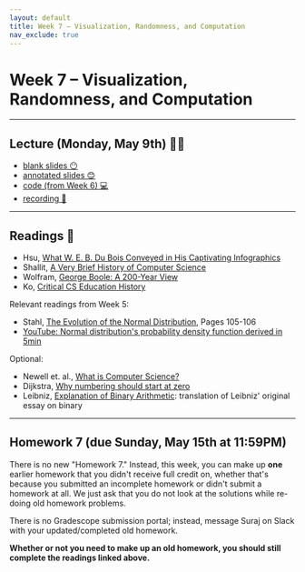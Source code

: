 ```yaml
---
layout: default
title: Week 7 – Visualization, Randomness, and Computation
nav_exclude: true
---
```


<script src="https://cdn.mathjax.org/mathjax/latest/MathJax.js?config=TeX-AMS-MML_HTMLorMML" type="text/javascript"></script>

# Week 7 – Visualization, Randomness, and Computation

---

## Lecture (Monday, May 9th) 👨‍🏫

- [blank slides 😶](../../slides/lec07.pdf)
- [annotated slides 😊](../../slides/lec07-annotated.pdf)
- [code (from Week 6) 💻](http://datahub.ucsd.edu/user-redirect/git-sync?repo=https://github.com/dsc-courses/dsc90-2022-sp&subPath=lecture/lec06/lec06.ipynb)
- [recording 🎥](https://youtu.be/8ZRWmxUrpNY)

---

## Readings 📖

- Hsu, [What W. E. B. Du Bois Conveyed in His Captivating Infographics](https://www.newyorker.com/books/page-turner/what-web-du-bois-conveyed-in-his-captivating-infographics)
- Shallit, [A Very Brief History of Computer Science](https://cs.uwaterloo.ca/~shallit/Courses/134/history.html)
- Wolfram, [George Boole: A 200-Year View](https://writings.stephenwolfram.com/2015/11/george-boole-a-200-year-view/)
- Ko, [Critical CS Education History](https://criticallyconsciouscomputing.org/history)

Relevant readings from Week 5:
- Stahl, [The Evolution of the Normal Distribution](https://www.maa.org/sites/default/files/pdf/upload_library/22/Allendoerfer/stahl96.pdf), Pages 105-106
- [YouTube: Normal distribution's probability density function derived in 5min](https://www.youtube.com/watch?v=ebewBjZmZTw)

Optional:
- Newell et. al., [What is Computer Science?](https://www.cs.cmu.edu/~choset/whatiscs.html)
- Dijkstra, [Why numbering should start at zero](https://www.cs.utexas.edu/users/EWD/transcriptions/EWD08xx/EWD831.html)
- Leibniz, [Explanation of Binary Arithmetic](http://www.leibniz-translations.com/binary.htm): translation of Leibniz' original essay on binary


---

## Homework 7 (due Sunday, May 15th at 11:59PM)

There is no new "Homework 7." Instead, this week, you can make up **one** earlier homework that you didn't receive full credit on, whether that's because you submitted an incomplete homework or didn't submit a homework at all. We just ask that you do not look at the solutions while re-doing old homework problems. 

There is no Gradescope submission portal; instead, message Suraj on Slack with your updated/completed old homework.

**Whether or not you need to make up an old homework, you should still complete the readings linked above.**